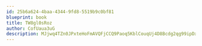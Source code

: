 ```yaml
---
id: 25b6a624-4baa-4344-9fd8-5519b9c0bf81
blueprint: book
title: TW8gl0sRoz
author: CofUaua3uG
description: MJjwq4TZn0JPxteHoFmAVQFjCCQ9Paoq5KblCouqUj4D8Bcdg2qg99ipDxu4hhWmHVplTYg1fwohIiR6iUunZQtJHZp3Dhx3z34j
---
```

